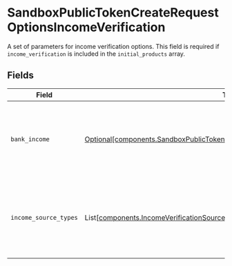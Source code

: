 # SandboxPublicTokenCreateRequestOptionsIncomeVerification

A set of parameters for income verification options. This field is required if `income_verification` is included in the `initial_products` array.


## Fields

| Field                                                                                                                                                                            | Type                                                                                                                                                                             | Required                                                                                                                                                                         | Description                                                                                                                                                                      |
| -------------------------------------------------------------------------------------------------------------------------------------------------------------------------------- | -------------------------------------------------------------------------------------------------------------------------------------------------------------------------------- | -------------------------------------------------------------------------------------------------------------------------------------------------------------------------------- | -------------------------------------------------------------------------------------------------------------------------------------------------------------------------------- |
| `bank_income`                                                                                                                                                                    | [Optional[components.SandboxPublicTokenCreateRequestIncomeVerificationBankIncome]](../../models/components/sandboxpublictokencreaterequestincomeverificationbankincome.md)       | :heavy_minus_sign:                                                                                                                                                               | Specifies options for Bank Income. This field is required if `income_verification` is included in the `initial_products` array and `bank` is specified in `income_source_types`. |
| `income_source_types`                                                                                                                                                            | List[[components.IncomeVerificationSourceType](../../models/components/incomeverificationsourcetype.md)]                                                                         | :heavy_minus_sign:                                                                                                                                                               | The types of source income data that users will be permitted to share. Options include `bank` and `payroll`. Currently you can only specify one of these options.                |